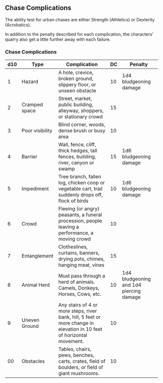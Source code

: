 ## Chase Complications
The ability test for urban chases are either Strength (Athletics) or Dexterity (Acrobatics).

In addition to the penalty described for each complication, the characters' quarry also get a little further away with each failure.

### Chase Complications
| d10 | Type            | Complication                                                                                                           | DC | Penalty                                 |
|-----|-----------------|------------------------------------------------------------------------------------------------------------------------|----|-----------------------------------------|
| 1   | Hazard          | A hole, crevice, broken ground, slippery floor, or unseen obstacle                                                     | 10 | 1d4 bludgeoning damage                  |
| 2   | Cramped space   | Street, market, public building, alleyway, shoppers, or stationary crowd                                               | 15 |                                         |
| 3   | Poor visibility | Blind corner, woods, dense brush or busy area                                                                          | 10 |                                         |
| 4   | Barrier         | Wall, fence, cliff, thick hedges, tall fences, building, river, canyon or swamp                                        | 15 | 1d6 bludgeoning damage                  |
| 5   | Impediment      | Tree branch, fallen log, chicken coop or vegetable cart, trail suddenly drops off, flock of birds                      | 10 | 1d6 bludgeoning damage                  |
| 6   | Crowd           | Fleeing (or angry) peasants, a funeral procession, people leaving a performance, a moving crowd                        | 10 |                                         |
| 7   | Entanglement    | Clotheslines, curtains, banners, drying pots, chimes, hanging meat, vines                                              | 15 |                                         |
| 8   | Animal Herd     | Must pass through a herd of animals. Camels, Donkeys, Horses, Cows, etc.                                               | 10 | 1d4 bludgeoning and 1d4 piercing damage |
| 9   | Uneven Ground   | Any stairs of 4 or more steps, river bank, hill, 5 feet or more change in elevation in 10 feet of horizontal movement. | 10 |                                         |
| 00  | Obstacles       | Tables, chairs, pews, benches, carts, crates, field of boulders, or field of giant mushrooms.                          | 10 |                                         |